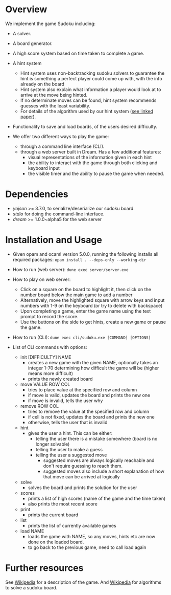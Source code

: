 # Overview

We implement the game Sudoku including:

   - A solver. 

   - A board generator.  

   - A high score system based on time taken to complete a game.  

   - A hint system    
      - Hint system uses non-backtracking sudoku solvers to guarantee the hint is something a perfect player could come up with, with the info already on the board  
      - Hint system also explain what information a player would look at to arrive at the move being hinted.  
      - If no determinate moves can be found, hint system recommends guesses with the least variability. 
      - For details of the algorithm used by our hint system ([see linked paper](https://www.ams.org/notices/200904/rtx090400460p.pdf)).  

   - Functionality to save and load boards, of the users desired difficulty.

   - We offer two different ways to play the game:
		- through a command line interface (CLI).
		- through a web server built in Dream. Has a few additional features:
			- visual representations of the information given in each hint
			- the ability to interact with the game through both clicking and keyboard input
			- the visible timer and the ability to pause the game when needed.



# Dependencies

   - _yojson_ >= 3.7.0, to serialize/deserialize our sudoku board. 
   - _stdio_ for doing the command-line interface.
   - _dream_ >= 1.0.0~alpha5 for the web server

# Installation and Usage

   - Given opam and ocaml version 5.0.0, running the following installs all required packages:
	```opam install . --deps-only --working-dir```

   - How to run (web server):
	```dune exec server/server.exe```

   - How to play on web server:
		- Click on a square on the board to highlight it, then click on the number board below the main game to add a number
		- Alternatively, move the highlighted square with arrow keys and input numbers with 1-9 on the keyboard (or try to delete with backspace)
		- Upon completing a game, enter the game name using the text prompt to record the score.
		- Use the buttons on the side to get hints, create a new game or pause the game.
	
   - How to run (CLI):
	```dune exec cli/sudoku.exe [COMMAND] [OPTIONS]```
	
   - List of CLI commands with options:
		- init [DIFFICULTY] NAME
			- creates a new game with the given NAME, optionally takes an integer 1-70 determining how difficult the game will be (higher means more difficult)
			- prints the newly created board
		- move VALUE ROW COL
			- tries to place value at the specified row and column
			- if move is valid, updates the board and prints the new one
			- if move is invalid, tells the user why
		- remove ROW COL
			- tries to remove the value at the specified row and column
			- if cell is not fixed, updates the board and prints the new one
			- otherwise, tells the user that is invalid
		- hint
			- gives the user a hint. This can be either:
				- telling the user there is a mistake somewhere (board is no longer solvable)
				- telling the user to make a guess
				- telling the user a suggested move
					- suggested moves are always logically reachable and don't require guessing to reach them. 
					- suggested moves also include a short explanation of how that move can be arrived at logically
		- solve
			- solves the board and prints the solution for the user
		- scores
			- prints a list of high scores (name of the game and the time taken)
			- also prints the most recent score
		- print
			- prints the current board
		- list
			- prints the list of currently available games
		- load NAME
			- loads the game with NAME, so any moves, hints etc are now done on the loaded board.
			- to go back to the previous game, need to call load again

# Further resources
   See [Wikipedia](https://en.wikipedia.org/wiki/Sudoku) for a description of the game. And [Wikipedia](https://en.wikipedia.org/wiki/Sudoku_solving_algorithms) for algorithms to solve a sudoku board.
